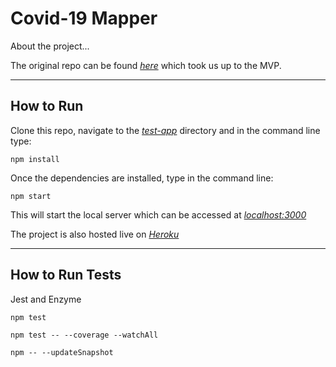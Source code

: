 # Covid-19 Mapper

About the project...

The original repo can be found [_here_](https://github.com/nicolasraffray/covid-mapper) which took us up to the MVP.

---

## How to Run

Clone this repo, navigate to the [_test-app_](test-app) directory and in the command line type:

```
npm install
```

Once the dependencies are installed, type in the command line:

```
npm start
```

This will start the local server which can be accessed at [_localhost:3000_](http://localhost:3000/)

The project is also hosted live on [_Heroku_](https://covid-mapper.herokuapp.com/)

---

## How to Run Tests

Jest and Enzyme


```
npm test
```

```
npm test -- --coverage --watchAll
```

```
npm -- --updateSnapshot
```